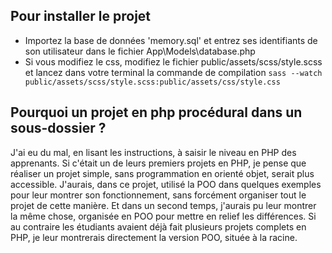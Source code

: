 ## Pour installer le projet
- Importez la base de données 'memory.sql' et entrez ses identifiants de son utilisateur dans le fichier App\Models\database.php
- Si vous modifiez le css, modifiez le fichier public/assets/scss/style.scss et lancez dans votre terminal la commande de compilation
`sass --watch public/assets/scss/style.scss:public/assets/css/style.css`

## Pourquoi un projet en php procédural dans un sous-dossier ?

J'ai eu du mal, en lisant les instructions, à saisir le niveau en PHP des apprenants. Si c'était un de leurs premiers projets en PHP, je pense que réaliser un projet simple, sans programmation en orienté objet, serait plus accessible. J'aurais, dans ce projet, utilisé la POO dans quelques exemples pour leur montrer son fonctionnement, sans forcément organiser tout le projet de cette manière. Et dans un second temps, j'aurais pu leur montrer la même chose, organisée en POO pour mettre en relief les différences.
Si au contraire les étudiants avaient déjà fait plusieurs projets complets en PHP, je leur montrerais directement la version POO, située à la racine.